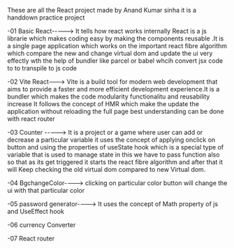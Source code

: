 These are all the React project made by Anand Kumar sinha it is a handdown practice project 

-01 Basic React-----> It tells how react works internally React is a js librarie which makes coding easy by making the components reusable .It is a single page application which works on the 
                      important react fibre algorithm which compare the new and change virtual dom and update the ui very effectly wth the help of  bundler  like parcel or babel whcih convert jsx code to 
                      to transpile to js code

-02 Vite React--->  Vite is a build tool for modern web development that aims to provide a faster and more efficient development experience.It is a bundler which makes the code modularity functionalitu
                    and reusability increase It follows the concept of HMR which make the update the application without reloading the full page best understanding can be done with react router

-03 Counter -----> It is a project or a game where user can add or decrease a particular variable it uses the concept of applying onclick on button and using the properties of useState hook which is 
                   a special type of variable that is used to manage state in this we have to pass function also so that as its get triggered it starts the react fibre algorithm and after that it will
                   Keep checking the old virtual dom compared to new Virtual dom.

-04 BgchangeColor----> clicking on particular color button will change the ui with that particular color

-05 password generator----> It uses the concept of Math property of js and UseEffect hook 

-06 currency Converter

-07 React router



